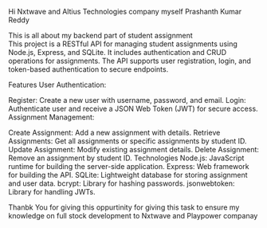 Hi Nxtwave and Altius Technologies company 
myself Prashanth Kumar Reddy 

This is all about my backend part of student assignment  
This project is a RESTful API for managing student assignments using Node.js, Express, and SQLite. It includes authentication and CRUD operations for assignments. The API supports user registration, login, and token-based authentication to secure endpoints. 

Features
User Authentication:

Register: Create a new user with username, password, and email.
Login: Authenticate user and receive a JSON Web Token (JWT) for secure access.
Assignment Management:

Create Assignment: Add a new assignment with details.
Retrieve Assignments: Get all assignments or specific assignments by student ID.
Update Assignment: Modify existing assignment details.
Delete Assignment: Remove an assignment by student ID.
Technologies
Node.js: JavaScript runtime for building the server-side application.
Express: Web framework for building the API.
SQLite: Lightweight database for storing assignment and user data.
bcrypt: Library for hashing passwords.
jsonwebtoken: Library for handling JWTs. 


Thanbk You for giving this oppurtinity for giving this task to ensure my knowledge on full stock development to Nxtwave and Playpower companay 
